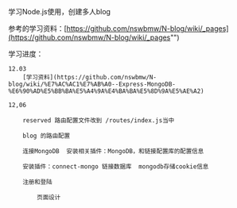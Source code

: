 

学习Node.js使用，创建多人blog

参考的学习资料：[https://github.com/nswbmw/N-blog/wiki/_pages](https://github.com/nswbmw/N-blog/wiki/_pages"")

学习进度：

	12.03
		[学习资料](https://github.com/nswbmw/N-blog/wiki/%E7%AC%AC1%E7%AB%A0--Express-MongoDB-%E6%90%AD%E5%BB%BA%E5%A4%9A%E4%BA%BA%E5%8D%9A%E5%AE%A2)

	12,06

		reserved 路由配置文件改到 /routes/index.js当中

		blog 的路由配置

		连接MongoDB  安装相关插件：MongoDB，和链接配置库的配置信息

		安装插件：connect-mongo 链接数据库  mongodb存储cookie信息

		注册和登陆  

			页面设计